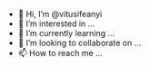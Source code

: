 - 👋 Hi, I’m @vitusifeanyi
- 👀 I’m interested in ...
- 🌱 I’m currently learning ...
- 💞️ I’m looking to collaborate on ...
- 📫 How to reach me ...

<!---
vitusifeanyi/vitusifeanyi is a ✨ special ✨ repository because its `README.md` (this file) appears on your GitHub profile.
You can click the Preview link to take a look at your changes.
--->

